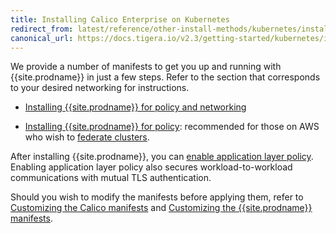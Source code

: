 ```yaml
---
title: Installing Calico Enterprise on Kubernetes
redirect_from: latest/reference/other-install-methods/kubernetes/installation/index
canonical_url: https://docs.tigera.io/v2.3/getting-started/kubernetes/installation/
---
```


We provide a number of manifests to get you up and running with {{site.prodname}} in
just a few steps. Refer to the section that corresponds to your desired networking
for instructions.

- [Installing {{site.prodname}} for policy and networking](calico)

- [Installing {{site.prodname}} for policy](other): recommended for those on AWS who wish to
  [federate clusters](/{{page.version}}/networking/federation/index).

After installing {{site.prodname}}, you can [enable application layer policy](/{{page.version}}/getting-started/kubernetes/installation/app-layer-policy).
Enabling application layer policy also secures workload-to-workload communications with mutual
TLS authentication.

Should you wish to modify the manifests before applying them, refer to
[Customizing the Calico manifests](config-options) and
[Customizing the {{site.prodname}} manifests](hosted/cnx/cnx).
